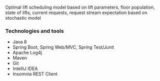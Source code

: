 Optimal lift scheduling model based on lift parameters, floor population, state of lifts, 
current requests, request stream expectation based on stochastic model

### Technologies and tools
* Java 8
* Spring Boot, Spring Web/MVC, Spring Test/Junit
* Apache Log4j
* Maven
* Git
* IntelliJ IDEA
* Insomnia REST Client